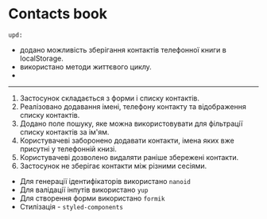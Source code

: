 # Contacts book

`upd:`

- додано можливість зберігання контактів телефонної книги в localStorage.
- використано методи життєвого циклу.
- 
--------------------------------------------------------------------------------

1. Застосунок складається з форми і списку контактів.
2. Реалізовано додавання імені, телефону контакту та відображення списку
   контактів.
3. Додано поле пошуку, яке можна використовувати для фільтрації списку контактів
   за ім'ям.
4. Користувачеві заборонено додавати контакти, імена яких вже присутні у
   телефонній книзі.
5. Користувачеві дозволено видаляти раніше збережені контакти.
6. Застосунок не зберігає контакти між різними сесіями.

- Для генерації ідентифікаторів використано `nanoid`
- Для валідації інпутів використано `yup`
- Для створення форми використано `formik`
- Стилізація - `styled-components`
